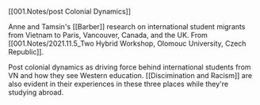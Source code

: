 [[001.Notes/post Colonial Dynamics]]

Anne and Tamsin's [[Barber]] research on international student migrants from Vietnam to Paris, Vancouver, Canada, and the UK. From [[001.Notes/2021.11.5_Two Hybrid Workshop, Olomouc University, Czech Republic]]. 

Post colonial dynamics as driving force behind international students from VN and how they see Western education. [[Discimination and Racism]] are also evident in their experiences in these three places while they're studying abroad. 